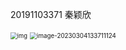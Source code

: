

20191103371 秦颖欣

<img src="https://www.scholat.com/resources/p_picture/cli65_1677675766731.png" alt="img" style="zoom:67%;" />

<img src="C:\Users\lenovo\AppData\Roaming\Typora\typora-user-images\image-20230304133711124.png" alt="image-20230304133711124" style="zoom:70%;" />

